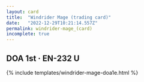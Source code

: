 ```yaml
---
layout: card
title:  "Windrider Mage (trading card)"
date:   "2022-12-29T10:21:14.557Z"
permalink: windrider-mage_(card)
incomplete: true
---
```


## DOA 1st &middot; EN-232 U

{% include templates/windrider-mage-doa1e.html %}
